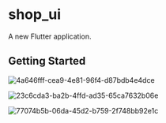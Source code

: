 # shop_ui

A new Flutter application.

## Getting Started

![4a646fff-cea9-4e81-96f4-d87bdb4e4dce](https://user-images.githubusercontent.com/74435491/209450751-3faec04f-5bbe-421d-8e34-f5be24153946.jpg)


![23c6cda3-ba2b-4ffd-ad35-65ca7632b06e](https://user-images.githubusercontent.com/74435491/209450756-89c33724-6be4-405c-ab0c-23c8ef9fbbec.jpg)

![77074b5b-06da-45d2-b759-2f748bb92e1c](https://user-images.githubusercontent.com/74435491/209450759-e2c88e38-5a6a-4e2a-9609-ed7de4625194.jpg)
